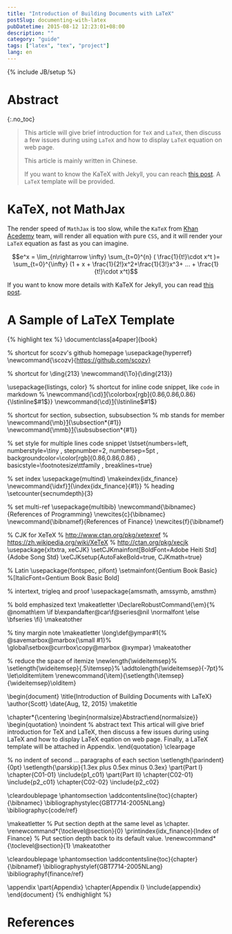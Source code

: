 ```yaml
---
title: "Introduction of Building Documents with LaTeX"
postSlug: documenting-with-latex
pubDatetime: 2015-08-12 12:23:01+08:00
description: ""
category: "guide"
tags: ["latex", "tex", "project"]
lang: en
---
```


{% include JB/setup %}

# Abstract

{:.no_toc}

> This article will give brief introduction for `TeX` and `LaTeX`, then discuss a few issues during using `LaTeX`
> and how to display `LaTeX` equation on web page.
>
> This article is mainly written in Chinese.
>
> If you want to know the KaTeX with Jekyll,
> you can reach [this post](http://xuc.me/blog/KaTeX-and-Jekyll/).
> A `LaTeX` template will be provided.

<!--more-->

# KaTeX, not MathJax

The render speed of `MathJax` is too slow,
while the `KaTeX` from [Khan Acedemy](https://khan.github.io/KaTeX/) team,
will render all equation with pure `CSS`, and it will render your `LaTeX`
equation as fast as you can imagine.

$$e^x = \lim_{n\rightarrow \infty} \sum_{t=0}^{n} ( \frac{1}{t!}\cdot x^t )= \sum_{t=0}^{\infty} (1 + x + \frac{1}{2!}x^2+\frac{1}{3!}x^3+ ... + \frac{1}{t!}\cdot x^t)$$

If you want to know more details with KaTeX for Jekyll,
you can read [this post](http://xuc.me/blog/KaTeX-and-Jekyll/).

# A Sample of LaTeX Template

{% highlight tex %}
\documentclass[a4paper]{book}

% shortcut for scozv's github homepage
\usepackage{hyperref}
\newcommand{\scozv}{https://github.com/scozv}

% shortcut for \ding{213}
\newcommand{\To}{\ding{213}}

\usepackage{listings, color}
% shortcut for inline code snippet, like `code` in markdown
% \newcommand{\cd}[1]{\colorbox[rgb]{0.86,0.86,0.86}{\lstinline$#1$}}
\newcommand{\cd}[1]{\lstinline$#1$}

% shortcut for section, subsection, subsubsection
% mb stands for member
\newcommand{\mb}[1]{\subsection*{#1}}
\newcommand{\mmb}[1]{\subsubsection*{#1}}

% set style for multiple lines code snippet
\lstset{numbers=left, numberstyle=\tiny
, stepnumber=2, numbersep=5pt
, backgroundcolor=\color[rgb]{0.86,0.86,0.86}
, basicstyle=\footnotesize\ttfamily
, breaklines=true}

% set index
\usepackage{multind}
\makeindex{idx_finance}
\newcommand{\idxf}[1]{\index{idx_finance}{#1}}
% heading
\setcounter{secnumdepth}{3}

% set multi-ref
\usepackage{multibib}
\newcommand{\bibnamec}{References of Programming}
\newcites{c}{\bibnamec}
\newcommand{\bibnamef}{References of Finance}
\newcites{f}{\bibnamef}

% CJK for XeTeX
% http://www.ctan.org/pkg/xetexref
% https://zh.wikipedia.org/wiki/XeTeX
% http://ctan.org/pkg/xecjk
\usepackage{xltxtra, xeCJK}
\setCJKmainfont[BoldFont=Adobe Heiti Std]{Adobe Song Std}
\xeCJKsetup{AutoFakeBold=true, CJKmath=true}

% Latin
\usepackage{fontspec, pifont}
\setmainfont{Gentium Book Basic} %[ItalicFont=Gentium Book Basic Bold]

% intertext, trigleq and proof
\usepackage{amsmath, amssymb, amsthm}

% bold emphasized text
\makeatletter
\DeclareRobustCommand{\em}{\%
\@nomath\em \if b\expandafter\@car\f@series\@nil
\normalfont \else \bfseries \fi}
\makeatother

% tiny margin note
\makeatletter
\long\def\@ympar#1{\%
\@savemarbox\@marbox{\small #1}%
\global\setbox\@currbox\copy\@marbox
\@xympar}
\makeatother

% reduce the space of itemize
\newlength{\wideitemsep}%
\setlength{\wideitemsep}{.5\itemsep}%
\addtolength{\wideitemsep}{-7pt}%
\let\olditem\item
\renewcommand{\item}{\setlength{\itemsep}{\wideitemsep}\olditem}

\begin{document}
\title{Introduction of Building Documents with LaTeX}
\author{Scott}
\date{Aug, 12, 2015}
\maketitle

\chapter\*{\centering \begin{normalsize}Abstract\end{normalsize}}
\begin{quotation}
\noindent % abstract text
This artical will give brief introduction for TeX and LaTeX,
then discuss a few issues during using LaTeX
and how to display LaTeX eqation on web page.
Finally, a LaTeX template will be attached in Appendix.
\end{quotation}
\clearpage

% no indent of second ... paragraphs of each section
\setlength{\parindent}{0pt}
\setlength{\parskip}{1.3ex plus 0.5ex minus 0.3ex}
\part{Part I}
\chapter{C01-01}
\include{p1_c01}
\part{Part II}
\chapter{C02-01}
\include{p2_c01}
\chapter{C02-02}
\include{p2_c02}

\cleardoublepage
\phantomsection
\addcontentsline{toc}{chapter}{\bibnamec}
\bibliographystylec{GBT7714-2005NLang}
\bibliographyc{code/ref}

\makeatletter
% Put section depth at the same level as \chapter.
\renewcommand*{\toclevel@section}{0}
\printindex{idx_finance}{Index of Finance}
% Put section depth back to its default value.
\renewcommand*{\toclevel@section}{1}
\makeatother

\cleardoublepage
\phantomsection
\addcontentsline{toc}{chapter}{\bibnamef}
\bibliographystylef{GBT7714-2005NLang}
\bibliographyf{finance/ref}

\appendix
\part{Appendix}
\chapter{Appendix I}
\include{appendix}
\end{document}
{% endhighlight %}

# References

[^TUG01]: [Pointers to Frequently Asked and Answered Questions](https://tug.org/tex-ptr-faq). tug.org. [OL]
[^WIK01]: [`LaTeX`的趣味应用](https://zh.wikipedia.org/wiki/LaTeX#.E8.B6.A3.E5.91.B3.E6.87.89.E7.94.A8). wikipedia.org. [OL]

[1]: https://en.wikipedia.org/wiki/TeX "TeX Wikipage"
[2]: https://github.com/weijianwen/SJTUThesis "SJTU Thesis LaTeX Template"
[3]: http://web.mit.edu/thesis/tex/ "MIT Thesis LaTeX Template"
